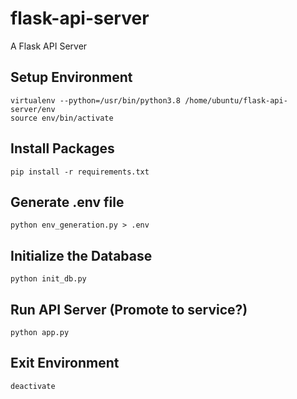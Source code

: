# flask-api-server
A Flask API Server

## Setup Environment
```
virtualenv --python=/usr/bin/python3.8 /home/ubuntu/flask-api-server/env
source env/bin/activate
```

## Install Packages
```
pip install -r requirements.txt
```

## Generate .env file
```
python env_generation.py > .env
```

## Initialize the Database
```
python init_db.py
```

## Run API Server (Promote to service?)
```
python app.py
```

## Exit Environment
```
deactivate
```
